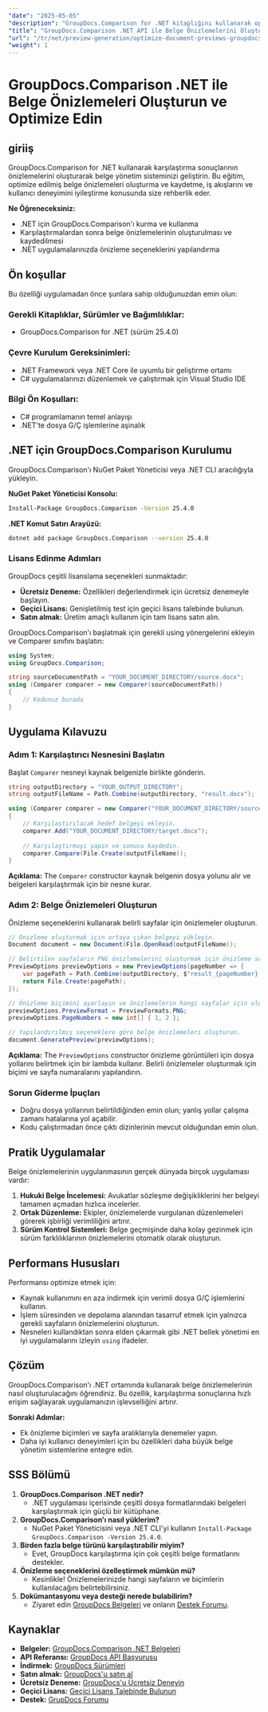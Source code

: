 ```yaml
---
"date": "2025-05-05"
"description": "GroupDocs.Comparison for .NET kitaplığını kullanarak optimize edilmiş belge önizlemelerinin nasıl oluşturulacağını öğrenin. İş akışlarını kolaylaştırın, kullanıcı deneyimini geliştirin ve bir bakışta içgörüler sağlayın."
"title": "GroupDocs.Comparison .NET API ile Belge Önizlemelerini Oluşturun ve Optimize Edin"
"url": "/tr/net/preview-generation/optimize-document-previews-groupdocs-comparison-dotnet/"
"weight": 1
---
```


# GroupDocs.Comparison .NET ile Belge Önizlemeleri Oluşturun ve Optimize Edin

## giriiş

GroupDocs.Comparison for .NET kullanarak karşılaştırma sonuçlarının önizlemelerini oluşturarak belge yönetim sisteminizi geliştirin. Bu eğitim, optimize edilmiş belge önizlemeleri oluşturma ve kaydetme, iş akışlarını ve kullanıcı deneyimini iyileştirme konusunda size rehberlik eder.

**Ne Öğreneceksiniz:**
- .NET için GroupDocs.Comparison'ı kurma ve kullanma
- Karşılaştırmalardan sonra belge önizlemelerinin oluşturulması ve kaydedilmesi
- .NET uygulamalarınızda önizleme seçeneklerini yapılandırma

## Ön koşullar

Bu özelliği uygulamadan önce şunlara sahip olduğunuzdan emin olun:

### Gerekli Kitaplıklar, Sürümler ve Bağımlılıklar:
- GroupDocs.Comparison for .NET (sürüm 25.4.0)

### Çevre Kurulum Gereksinimleri:
- .NET Framework veya .NET Core ile uyumlu bir geliştirme ortamı
- C# uygulamalarınızı düzenlemek ve çalıştırmak için Visual Studio IDE

### Bilgi Ön Koşulları:
- C# programlamanın temel anlayışı
- .NET'te dosya G/Ç işlemlerine aşinalık

## .NET için GroupDocs.Comparison Kurulumu

GroupDocs.Comparison'ı NuGet Paket Yöneticisi veya .NET CLI aracılığıyla yükleyin.

**NuGet Paket Yöneticisi Konsolu:**

```bash
Install-Package GroupDocs.Comparison -Version 25.4.0
```

**.NET Komut Satırı Arayüzü:**

```bash
dotnet add package GroupDocs.Comparison --version 25.4.0
```

### Lisans Edinme Adımları

GroupDocs çeşitli lisanslama seçenekleri sunmaktadır:
- **Ücretsiz Deneme:** Özellikleri değerlendirmek için ücretsiz denemeyle başlayın.
- **Geçici Lisans:** Genişletilmiş test için geçici lisans talebinde bulunun.
- **Satın almak:** Üretim amaçlı kullanım için tam lisans satın alın.

GroupDocs.Comparison'ı başlatmak için gerekli using yönergelerini ekleyin ve Comparer sınıfını başlatın:

```csharp
using System;
using GroupDocs.Comparison;

string sourceDocumentPath = "YOUR_DOCUMENT_DIRECTORY/source.docx";
using (Comparer comparer = new Comparer(sourceDocumentPath))
{
    // Kodunuz burada
}
```

## Uygulama Kılavuzu

### Adım 1: Karşılaştırıcı Nesnesini Başlatın

Başlat `Comparer` nesneyi kaynak belgenizle birlikte gönderin.

```csharp
string outputDirectory = "YOUR_OUTPUT_DIRECTORY";
string outputFileName = Path.Combine(outputDirectory, "result.docx");

using (Comparer comparer = new Comparer("YOUR_DOCUMENT_DIRECTORY/source.docx"))
{
    // Karşılaştırılacak hedef belgeyi ekleyin.
    comparer.Add("YOUR_DOCUMENT_DIRECTORY/target.docx");
    
    // Karşılaştırmayı yapın ve sonucu kaydedin.
    comparer.Compare(File.Create(outputFileName));
}
```

**Açıklama:**
The `Comparer` constructor kaynak belgenin dosya yolunu alır ve belgeleri karşılaştırmak için bir nesne kurar.

### Adım 2: Belge Önizlemeleri Oluşturun

Önizleme seçeneklerini kullanarak belirli sayfalar için önizlemeler oluşturun.

```csharp
// Önizleme oluşturmak için ortaya çıkan belgeyi yükleyin.
Document document = new Document(File.OpenRead(outputFileName));

// Belirtilen sayfaların PNG önizlemelerini oluşturmak için önizleme seçeneklerini yapılandırın.
PreviewOptions previewOptions = new PreviewOptions(pageNumber => {
    var pagePath = Path.Combine(outputDirectory, $"result_{pageNumber}.png");
    return File.Create(pagePath);
});

// Önizleme biçimini ayarlayın ve önizlemelerin hangi sayfalar için oluşturulacağını belirtin.
previewOptions.PreviewFormat = PreviewFormats.PNG;
previewOptions.PageNumbers = new int[] { 1, 2 };

// Yapılandırılmış seçeneklere göre belge önizlemeleri oluşturun.
document.GeneratePreview(previewOptions);
```

**Açıklama:**
The `PreviewOptions` constructor önizleme görüntüleri için dosya yollarını belirtmek için bir lambda kullanır. Belirli önizlemeler oluşturmak için biçimi ve sayfa numaralarını yapılandırın.

### Sorun Giderme İpuçları
- Doğru dosya yollarının belirtildiğinden emin olun; yanlış yollar çalışma zamanı hatalarına yol açabilir.
- Kodu çalıştırmadan önce çıktı dizinlerinin mevcut olduğundan emin olun.

## Pratik Uygulamalar

Belge önizlemelerinin uygulanmasının gerçek dünyada birçok uygulaması vardır:
1. **Hukuki Belge İncelemesi:** Avukatlar sözleşme değişikliklerini her belgeyi tamamen açmadan hızlıca incelerler.
2. **Ortak Düzenleme:** Ekipler, önizlemelerde vurgulanan düzenlemeleri görerek işbirliği verimliliğini artırır.
3. **Sürüm Kontrol Sistemleri:** Belge geçmişinde daha kolay gezinmek için sürüm farklılıklarının önizlemelerini otomatik olarak oluşturun.

## Performans Hususları

Performansı optimize etmek için:
- Kaynak kullanımını en aza indirmek için verimli dosya G/Ç işlemlerini kullanın.
- İşlem süresinden ve depolama alanından tasarruf etmek için yalnızca gerekli sayfaların önizlemelerini oluşturun.
- Nesneleri kullandıktan sonra elden çıkarmak gibi .NET bellek yönetimi en iyi uygulamalarını izleyin `using` ifadeler.

## Çözüm

GroupDocs.Comparison'ı .NET ortamında kullanarak belge önizlemelerinin nasıl oluşturulacağını öğrendiniz. Bu özellik, karşılaştırma sonuçlarına hızlı erişim sağlayarak uygulamanızın işlevselliğini artırır.

**Sonraki Adımlar:**
- Ek önizleme biçimleri ve sayfa aralıklarıyla denemeler yapın.
- Daha iyi kullanıcı deneyimleri için bu özellikleri daha büyük belge yönetim sistemlerine entegre edin.

## SSS Bölümü

1. **GroupDocs.Comparison .NET nedir?**
   - .NET uygulaması içerisinde çeşitli dosya formatlarındaki belgeleri karşılaştırmak için güçlü bir kütüphane.
2. **GroupDocs.Comparison'ı nasıl yüklerim?**
   - NuGet Paket Yöneticisini veya .NET CLI'yi kullanın `Install-Package GroupDocs.Comparison -Version 25.4.0`.
3. **Birden fazla belge türünü karşılaştırabilir miyim?**
   - Evet, GroupDocs karşılaştırma için çok çeşitli belge formatlarını destekler.
4. **Önizleme seçeneklerini özelleştirmek mümkün mü?**
   - Kesinlikle! Önizlemelerinizde hangi sayfaların ve biçimlerin kullanılacağını belirtebilirsiniz.
5. **Dokümantasyonu veya desteği nerede bulabilirim?**
   - Ziyaret edin [GroupDocs Belgeleri](https://docs.groupdocs.com/comparison/net/) ve onların [Destek Forumu](https://forum.groupdocs.com/c/comparison/).

## Kaynaklar

- **Belgeler:** [GroupDocs.Comparison .NET Belgeleri](https://docs.groupdocs.com/comparison/net/)
- **API Referansı:** [GroupDocs API Başvurusu](https://reference.groupdocs.com/comparison/net/)
- **İndirmek:** [GroupDocs Sürümleri](https://releases.groupdocs.com/comparison/net/)
- **Satın almak:** [GroupDocs'u satın al](https://purchase.groupdocs.com/buy)
- **Ücretsiz Deneme:** [GroupDocs'u Ücretsiz Deneyin](https://releases.groupdocs.com/comparison/net/)
- **Geçici Lisans:** [Geçici Lisans Talebinde Bulunun](https://purchase.groupdocs.com/temporary-license/)
- **Destek:** [GrupDocs Forumu](https://forum.groupdocs.com/c/comparison/)